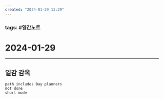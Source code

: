 ```yaml
---
created: "2024-01-29 13:29"
---
```


### tags: #일간노트
  
# 2024-01-29 
  
---  
## 일감 감옥  
```tasks  
path includes Day planners
not done  
short mode  
```